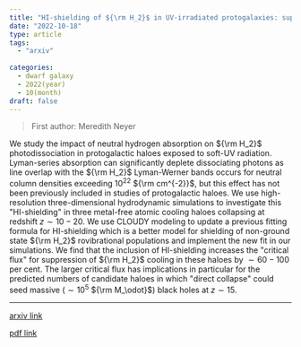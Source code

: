 ```yaml
---
title: "HI-shielding of ${\rm H_2}$ in UV-irradiated protogalaxies: suppression of the photodissociation rate"
date: "2022-10-18"
type: article
tags:
  - "arxiv"
  
categories:
  - dwarf galaxy
  - 2022(year)
  - 10(month)
draft: false
---
```

> First author: Meredith Neyer

 We study the impact of neutral hydrogen absorption on ${\rm H_2}$
photodissociation in protogalactic haloes exposed to soft-UV radiation.
Lyman-series absorption can significantly deplete dissociating photons as line
overlap with the ${\rm H_2}$ Lyman-Werner bands occurs for neutral column
densities exceeding $10^{22}$ ${\rm cm^{-2}}$, but this effect has not been
previously included in studies of protogalactic haloes. We use high-resolution
three-dimensional hydrodynamic simulations to investigate this "HI-shielding"
in three metal-free atomic cooling haloes collapsing at redshift $z \sim
10-20$. We use CLOUDY modeling to update a previous fitting formula for
HI-shielding which is a better model for shielding of non-ground state ${\rm
H_2}$ rovibrational populations and implement the new fit in our simulations.
We find that the inclusion of HI-shielding increases the "critical flux" for
suppression of ${\rm H_2}$ cooling in these haloes by $\sim 60-100$ per cent.
The larger critical flux has implications in particular for the predicted
numbers of candidate haloes in which "direct collapse" could seed massive
($\sim 10^5$ ${\rm M_\odot}$) black holes at $z \sim 15$.

---
[arxiv link](http://arxiv.org/abs/2210.09532v1)

[pdf link](http://arxiv.org/pdf/2210.09532v1)